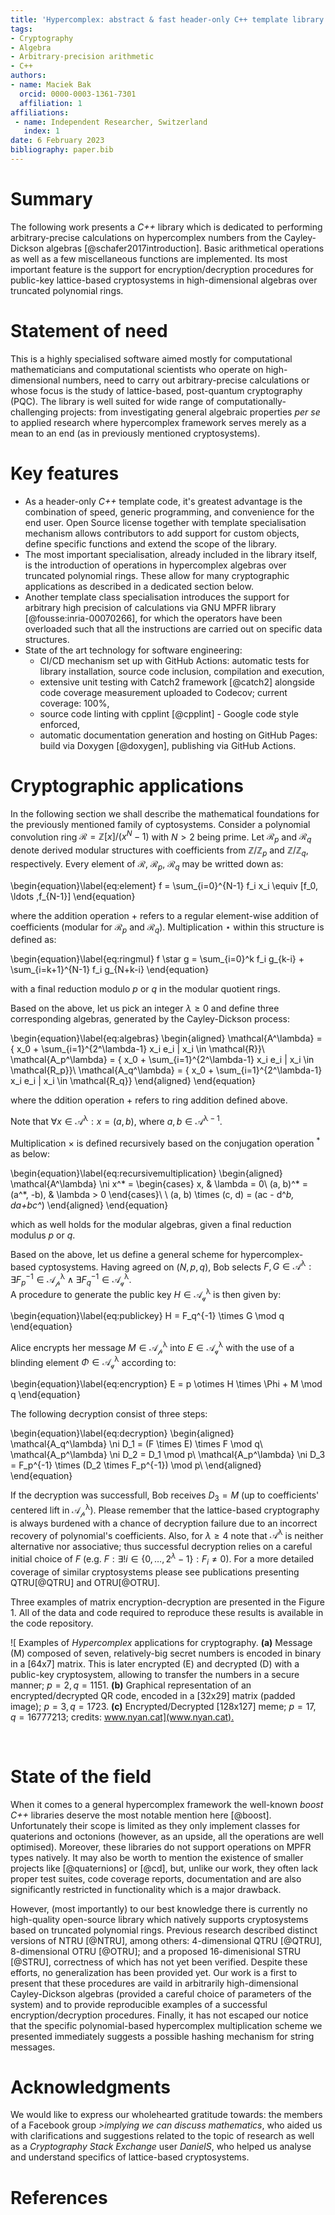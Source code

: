 ```yaml
---
title: 'Hypercomplex: abstract & fast header-only C++ template library for lattice-based cryptosystems in high-dimensional algebras'
tags:
- Cryptography
- Algebra
- Arbitrary-precision arithmetic
- C++
authors:
- name: Maciek Bak
  orcid: 0000-0003-1361-7301
  affiliation: 1
affiliations:
 - name: Independent Researcher, Switzerland
   index: 1
date: 6 February 2023
bibliography: paper.bib
---
```


# Summary

The following work presents a *C++* library which is dedicated to performing arbitrary-precise calculations on hypercomplex numbers from the Cayley-Dickson algebras [@schafer2017introduction]. Basic arithmetical operations as well as a few miscellaneous functions are implemented. 
Its most important feature is the support for encryption/decryption procedures for public-key lattice-based cryptosystems in high-dimensional algebras over truncated polynomial rings.

# Statement of need

This is a highly specialised software aimed mostly for computational mathematicians and computational scientists who operate on high-dimensional numbers, need to carry out arbitrary-precise calculations or whose focus is the study of lattice-based, post-quantum cryptography (PQC). The library is well suited for wide range of computationally-challenging projects: from investigating general algebraic properties _per se_ to applied research where hypercomplex framework serves merely as a mean to an end (as in previously mentioned cryptosystems).

# Key features

- As a header-only *C++* template code, it's greatest advantage is the combination of speed, generic programming, and convenience for the end user. Open Source license together with template specialisation mechanism allows contributors to add support for custom objects, define specific functions and extend the scope of the library.
- The most important specialisation, already included in the library itself, is the introduction of operations in hypercomplex algebras over truncated polynomial rings. These allow for many cryptographic applications as described in a dedicated section below. 
- Another template class specialisation introduces the support for arbitrary high precision of calculations via GNU MPFR library [@fousse:inria-00070266], for which the operators have been overloaded such that all the instructions are carried out on specific data structures.
- State of the art technology for software engineering:
  - CI/CD mechanism set up with GitHub Actions: automatic tests for library installation, source code inclusion, compilation and execution,
  - extensive unit testing with Catch2 framework [@catch2] alongside code coverage measurement uploaded to Codecov; current coverage: 100%,
  - source code linting with cpplint [@cpplint] - Google code style enforced,
  - automatic documentation generation and hosting on GitHub Pages: build via Doxygen [@doxygen], publishing via GitHub Actions.

# Cryptographic applications

In the following section we shall describe the mathematical foundations for the previously mentioned family of cyptosystems.
Consider a polynomial convolution ring $\mathcal{R} = \mathbb{Z}[x] / (x^N - 1)$ with $N > 2$ being prime.
Let $\mathcal{R}_p$ and $\mathcal{R}_q$ denote derived modular structures with coefficients from $\mathbb{Z}/\mathbb{Z}_p$ and $\mathbb{Z}/\mathbb{Z}_q$, respectively.
Every element of $\mathcal{R}$, $\mathcal{R}_p$, $\mathcal{R}_q$ may be writted down as:

\begin{equation}\label{eq:element}
f = \sum_{i=0}^{N-1} f_i x_i \equiv [f_0, \ldots ,f_{N-1}]
\end{equation}

where the addition operation $+$ refers to a regular element-wise addition of coefficients (modular for $\mathcal{R}_p$ and $\mathcal{R}_q$).
Multiplication $\star$ within this structure is defined as:

\begin{equation}\label{eq:ringmul}
f \star g = \sum_{i=0}^k f_i g_{k-i} + \sum_{i=k+1}^{N-1} f_i g_{N+k-i}
\end{equation}

with a final reduction modulo $p$ or $q$ in the modular quotient rings.

Based on the above, let us pick an integer $\lambda \geq 0$ and define three corresponding algebras, generated by the Cayley-Dickson process:

\begin{equation}\label{eq:algebras}
\begin{aligned}
\mathcal{A^\lambda} = \{ x_0 + \sum_{i=1}^{2^\lambda-1} x_i e_i | x_i \in \mathcal{R}\}\\
\mathcal{A_p^\lambda} = \{ x_0 + \sum_{i=1}^{2^\lambda-1} x_i e_i | x_i \in \mathcal{R_p}\}\\
\mathcal{A_q^\lambda} = \{ x_0 + \sum_{i=1}^{2^\lambda-1} x_i e_i | x_i \in \mathcal{R_q}\}
\end{aligned}
\end{equation}

where the ddition operation $+$ refers to ring addition defined above.  

Note that $\forall x\in \mathcal{A^\lambda}: x = (a, b)$, where $a, b \in \mathcal{A^{\lambda-1}}$.

Multiplication $\times$ is defined recursively based on the conjugation operation $^*$ as below:

\begin{equation}\label{eq:recursivemultiplication}
\begin{aligned}
\mathcal{A^\lambda} \ni x^* =
\begin{cases}
  x, & \lambda = 0\\
  (a, b)^* = (a^*, -b), & \lambda > 0
\end{cases}\\
\\
(a, b) \times (c, d) = (ac - d^*b, da+bc^*)
\end{aligned}
\end{equation}

which as well holds for the modular algebras, given a final reduction modulus $p$ or $q$.

Based on the above, let us define a general scheme for
hypercomplex-based cyptosystems. Having agreed on $(N, p, q)$, Bob
selects $F, G \in \mathcal{A^\lambda} : \exists F_p^{-1}\in\mathcal{A_p^\lambda} \wedge \exists F_q^{-1}\in\mathcal{A_q^\lambda}$.  
A procedure to generate the public key $H\in\mathcal{A_q^\lambda}$ is then given by:

\begin{equation}\label{eq:publickey}
H = F_q^{-1} \times G \mod q
\end{equation}

Alice encrypts her message $M\in\mathcal{A_p^\lambda}$
into $E\in\mathcal{A_q^\lambda}$ with the use of a
blinding element $\Phi\in\mathcal{A_q^\lambda}$ according to:

\begin{equation}\label{eq:encryption}
E = p \otimes H \times \Phi + M \mod q
\end{equation}

The following decryption consist of three steps:

\begin{equation}\label{eq:decryption}
\begin{aligned}
\mathcal{A_q^\lambda} \ni D_1 = (F \times E) \times F \mod q\\
\mathcal{A_p^\lambda} \ni D_2 = D_1 \mod p\\
\mathcal{A_p^\lambda} \ni D_3 = F_p^{-1} \times (D_2 \times F_p^{-1}) \mod p\\
\end{aligned}
\end{equation}

If the decryption was successfull, Bob receives $D_3 = M$ (up to coefficients' centered lift in $\mathcal{A_p^\lambda}$).
Please remember that the lattice-based cryptography is always burdened with a chance of decryption failure due to an incorrect recovery of polynomial's coefficients.
Also, for $\lambda \geq 4$ note that $\mathcal{A^\lambda}$ is neither alternative
nor associative; thus successful decryption relies on a careful initial choice of $F$
(e.g. $F: \exists! i\in\{0, \ldots ,2^\lambda-1\}: F_i \neq 0$).
For a more detailed coverage of similar
cryptosystems please see publications
presenting QTRU[@QTRU] and OTRU[@OTRU].

Three examples of matrix encryption-decryption are presented in the Figure 1.
All of the data and code required to reproduce these results is available in the code repository.

![
  Examples of _Hypercomplex_ applications for cryptography.
  **(a)** Message (M) composed of seven, relatively-big
  secret numbers is encoded in binary in a [64x7] matrix.
  This is later encrypted (E) and decrypted (D) with a public-key
  cryptosystem, allowing to transfer the numbers in a secure manner;
  $p=2, q=1151$.
  **(b)** Graphical representation of an encrypted/decrypted QR code,
  encoded in a [32x29] matrix (padded image); $p=3, q=1723$.
  **(c)** Encrypted/Decrypted [128x127] meme; $p=17, q=16777213$; credits: [www.nyan.cat](www.nyan.cat).
](img/Fig1.png)

&nbsp;
&nbsp;

# State of the field

When it comes to a general hypercomplex framework the well-known _boost C++_ libraries deserve the most notable mention here [@boost]. Unfortunately their scope is limited as they only implement classes for quaterions and octonions (however, as an upside, all the operations are well optimised). Moreover, these libraries do not support operations on MPFR types natively. It may also be worth to mention the existence of smaller projects like [@quaternions] or [@cd], but, unlike our work, they often lack proper test suites, code coverage reports, documentation and are also significantly restricted in functionality which is a major drawback.

However, (most importantly) to our best knowledge there is currently no high-quality open-source library which natively supports cryptosystems based on truncated polynomial rings.
Previous research described distinct versions of NTRU [@NTRU], among others: 4-dimensional QTRU [@QTRU], 8-dimensional OTRU [@OTRU]; and a proposed 16-dimenisional STRU [@STRU], correctness of which has not yet been verified.
Despite these efforts, no generalization has been provided yet.
Our work is a first to present that these procedures are vaild in arbitrarily high-dimensional Cayley-Dickson algebras (provided a careful choice of parameters of the system)
and to provide reproducible examples of a successful encryption/decryption procedures.
Finally, it has not escaped our notice that the specific polynomial-based hypercomplex multiplication scheme we presented immediately suggests a possible hashing mechanism for string messages.

# Acknowledgments

We would like to express our wholehearted gratitude towards: the members of
a Facebook group _>implying we can discuss mathematics_, who aided us
with clarifications and suggestions related to the topic of research
as well as a _Cryptography Stack Exchange_ user _DanielS_, who helped us
analyse and understand specifics of lattice-based cryptosystems.

# References


